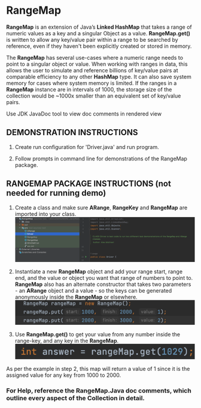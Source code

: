 # RangeMap
**RangeMap** is an extension of Java’s **Linked HashMap** that takes a range of numeric values as a key and a singular Object as a value. **RangeMap.get()** is written to allow any key/value pair within a range to be searched by reference, even if they haven't been explicitly created or stored in memory.

The **RangeMap** has several use-cases where a numeric range needs to point to a singular object or value.  When working with ranges in data, this allows the user to simulate and reference billions of key/value pairs at comparable efficiency to any other **HashMap** type.  It can also save system memory for cases where system memory is limited.  If the ranges in a **RangeMap** instance are in intervals of 1000, the storage size of the collection would be ~1000x smaller than an equivalent set of key/value pairs.

Use JDK JavaDoc tool to view doc comments in rendered view

## DEMONSTRATION INSTRUCTIONS

1.	Create run configuration for 'Driver.java' and run program.

2.	Follow prompts in command line for demonstrations of the RangeMap package.




## RANGEMAP PACKAGE INSTRUCTIONS (not needed for running demo)

1. Create a class and make sure **ARange**, **RangeKey** and **RangeMap** are imported into your class.
 ![image](Picture0.png)

2. Instantiate a new **RangeMap** object and add your range start, range end, and the value or object you want that range of numbers to point to. **RangeMap** also has an alternate constructor that takes two parameters - an **ARange** object and a value - so the keys can be generated anonymously inside the **RangeMap** or elsewhere.
 ![image](Picture1.png)
 


3. Use **RangeMap.get()** to get your value from any number inside the range-key, and any key in the **RangeMap**.
 ![image](Picture2.png)

As per the example in step 2, this map will return a value of 1 since it is the assigned value for any key from 1000 to 2000.



### For Help, reference the RangeMap.Java doc comments, which outline every aspect of the Collection in detail.





